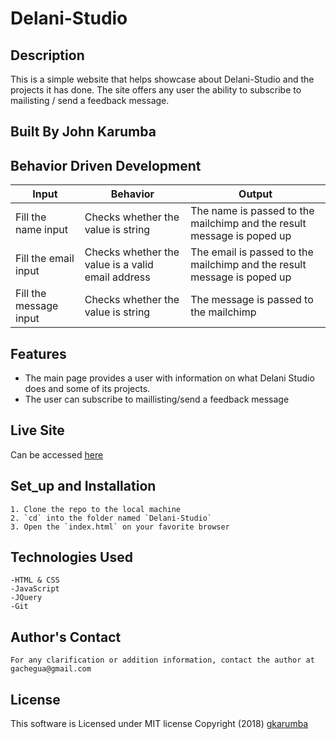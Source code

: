 # Delani-Studio

## Description
This is a simple website that helps showcase about Delani-Studio and the projects it has done. The site offers any user the ability to subscribe to mailisting / send a feedback message.

## Built By John Karumba

## Behavior Driven Development
| Input            | Behavior                         | Output                        |
| ------------------- | ----------------------------- | ----------------------------- |
| Fill the name input| Checks whether the value is string | The name is passed to the mailchimp and the result message is poped up|
| Fill the email input| Checks whether the value is a valid email address | The email is passed to the mailchimp and the result message is poped up|
| Fill the message input| Checks whether the value is string | The message is passed to the mailchimp|

## Features
- The main page provides a user with information on what Delani Studio does and some of its projects.
- The user can subscribe to maillisting/send a feedback message

## Live Site
Can be accessed [here](https://gkarumba.github.io/TDelani-Studio/)

## Set_up and Installation
    1. Clone the repo to the local machine
    2. `cd` into the folder named `Delani-Studio`
    3. Open the `index.html` on your favorite browser

## Technologies Used
    -HTML & CSS
    -JavaScript
    -JQuery
    -Git

## Author's Contact
    For any clarification or addition information, contact the author at gachegua@gmail.com

## License
This software is Licensed under MIT license Copyright (2018) [gkarumba](https://opensource.org)
